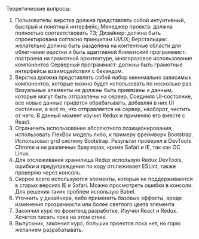 Теоретические вопросы:
1. Пользователь: верстка должна представлять собой интуитивный, быстрый и понятный интерфейс;
Менеджер проекта: должна полностью соответствовать ТЗ;
Дизайнер: должна быть спроектирована согласно принципам UI/UX;
Верстальщик: желательно должна быть разделена на контентные области для облегчения верстки и быть адаптивной
Клиентский программист: построена на грамотной архитектуре, многоразовое использование компонентов
Серверный программист: должны быть грамотные интерфейсы взаимодействия с бекэндом.
2. Верстка должна представлять собой набор минимально зависимых компонентов, которые можно будет использовать по несколько раз. Визуальные элементы не должны быть привязаны к данным, которые могут быть отправлены на сервер. Соединяя UI-состояние, все новые данные придется обрабатывать, добавляя в них UI состояние, а всё то, что отправляется на сервер, наоборот, чистить от него.
В данный момент изучил Redux и применяю его вместе с React.
3. Ограничить использование абсолютного позиционирования, использовать FlexBox модель либо, к примеру фреймворк Bootstrap. Использовал grid систему Bootstrap. Результат проверял в DevTools Chrome и на различных браузерах, кроме Safari и IE, так как ОС Linux.
4. Для отслеживания хранилища Redux использую Redux DevTools, ошибки и предупреждения по коду отслеживает ESLint, также проверяю через консоль.
5. Скорее всего используются элементы, которые не поддерживаются в старых версиях IE и Safari. Можно просмотреть ошибки в консоли. Для решения таких проблем использую Babel.
6. Уточнить у дизайнера, либо применить базовые эффекты, вроде изменения прозрачности или более светлого цвета элемента
7. Закончил курс по фронтенд разработке. Изучил React и Redux. Хочется писать пока на этом стеке.
8. Выпускник, закончил курс, больших проектов пока нет, но горю желанием разрабатывать.
